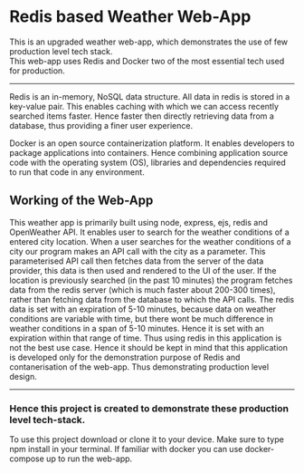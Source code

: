 # Redis based Weather Web-App
This is an upgraded weather web-app, which demonstrates the use of few production level tech stack. <br>
This web-app uses Redis and Docker two of the most essential tech used for production.
***
Redis is an in-memory, NoSQL data structure. All data in redis is stored in a key-value pair. This enables caching with which we can access recently searched items faster. Hence faster then directly retrieving data from a database, thus providing a finer user experience.

Docker is an open source containerization platform. It enables developers to package applications into containers. Hence combining application source code with the operating system (OS), libraries and dependencies required to run that code in any environment.

## Working of the Web-App
This weather app is primarily built using node, express, ejs, redis and OpenWeather API. It enables user to search for the weather conditions of a entered city location. When a user searches for the weather conditions of a city our program makes an API call with the city as a parameter. This parameterised API call then fetches data from the server of the data provider, this data is then used and rendered to the UI of the user. If the location is previously searched (in the past 10 minutes) the program fetches data from the redis server (which is much faster about 200-300 times), rather than fetching data from the database to which the API calls. 
The redis data is set with an expiration of 5-10 minutes, because data on weather conditions are variable with time, but there wont be much difference in weather conditions in a span of 5-10 minutes. Hence it is set with an expiration within that range of time. Thus using redis in this application is not the best use case. Hence it should be kept in mind that this application is developed only for the demonstration purpose of Redis and contanerisation of the web-app. Thus demonstrating production level design.

***
### Hence this project is created to demonstrate these production level tech-stack.

To use this project download or clone it to your device. Make sure to type npm install in your terminal.
If familiar with docker you can use docker-compose up to run the web-app.

